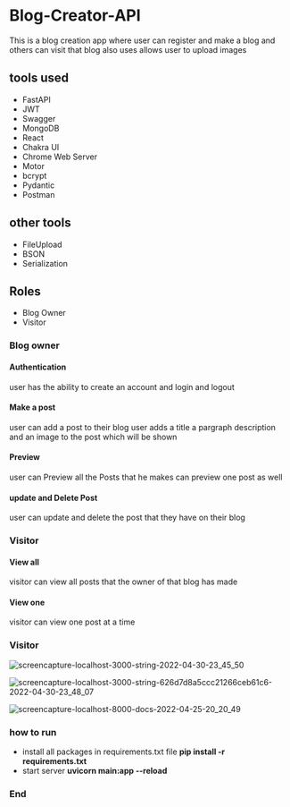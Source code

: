 # Blog-Creator-API
This is a blog creation app where user can register and make a blog and others can visit that blog also uses allows user to upload images

## tools used

- FastAPI
- JWT
- Swagger
- MongoDB
- React
- Chakra UI
- Chrome Web Server
- Motor
- bcrypt
- Pydantic
- Postman

## other tools

- FileUpload
- BSON
- Serialization

## Roles

- Blog Owner
- Visitor

### Blog owner

#### Authentication

user has the ability to create an account and login and logout

#### Make a post

user can add a post to their blog user adds a title a pargraph description and an image to the post which will be shown 

#### Preview

user can Preview all the Posts that he makes can preview one post as well

#### update and Delete Post

user can update and delete the post that they have on their blog

### Visitor

#### View all

visitor can view all posts that the owner of that blog has made 

#### View one

visitor can view one post at a time 

### Visitor
![screencapture-localhost-3000-string-2022-04-30-23_45_50](https://user-images.githubusercontent.com/93770002/166119383-92043fe6-62b8-41f6-86e6-80e7651d5bad.png)


![screencapture-localhost-3000-string-626d7d8a5ccc21266ceb61c6-2022-04-30-23_48_07](https://user-images.githubusercontent.com/93770002/166119373-dfbad23c-c24d-403e-9be9-90d9cd67b977.png)












![screencapture-localhost-8000-docs-2022-04-25-20_20_49](https://user-images.githubusercontent.com/93770002/165121485-4fd5cc7b-88a6-43ed-9651-b7bbc37949fc.png)

### how to run

- install all packages in requirements.txt file  **pip install -r requirements.txt**
- start server **uvicorn main:app --reload**

### End
